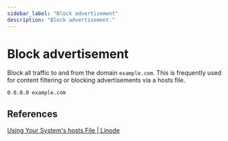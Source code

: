 ```yaml
---
sidebar_label: "Block advertisement"
description: "Block advertisement."
---
```


# Block advertisement

Block all traffic to and from the domain `example.com`. This is frequently used for content filtering or blocking advertisements via a hosts file.

```
0.0.0.0 example.com
```

## References

[Using Your System's hosts File | Linode](https://www.linode.com/docs/guides/using-your-systems-hosts-file/)